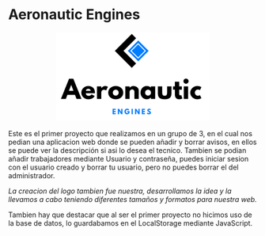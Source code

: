 # Aeronautic Engines
<p align="center">
  <img src="https://raw.githubusercontent.com/uvadillo/aeronautic-engines/main/media/logoCompleto.png">
</p>
Este es el primer proyecto que realizamos en un grupo de 3, en el cual nos pedian una aplicacion web donde se pueden añadir y borrar avisos, en ellos se puede ver la descripción si asi lo desea el tecnico.
Tambien se podian añadir trabajadores mediante Usuario y contraseña, puedes iniciar sesion con el usuario creado y borrar tu usuario, pero no puedes borrar el del administrador.

_La creacion del logo tambien fue nuestra, desarrollamos la idea y la llevamos a cabo teniendo diferentes tamaños y formatos para nuestra web._

Tambien hay que destacar que al ser el primer proyecto no hicimos uso de la base de datos, lo guardabamos en el LocalStorage mediante JavaScript.


